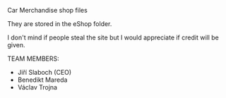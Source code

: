 Car Merchandise shop files

They are stored in the eShop folder.

I don't mind if people steal the site but I would appreciate if credit will be given.

TEAM MEMBERS:

- Jiří Slaboch (CEO)
- Benedikt Mareda
- Václav Trojna
